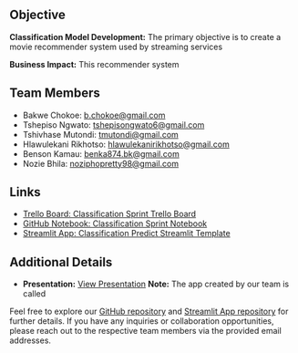
## Objective
**Classification Model Development:** The primary objective is to create a movie recommender system used by streaming services

**Business Impact:** This recommender system 

## Team Members
- Bakwe Chokoe: [b.chokoe@gmail.com](mailto:b.chokoe@gmail.com)
- Tshepiso Ngwato: [tshepisongwato6@gmail.com](mailto:tshepisongwato6@gmail.com)
- Tshivhase Mutondi: [tmutondi@gmail.com](mailto:tmutondi@gmail.com)
- Hlawulekani Rikhotso: [hlawulekanirikhotso@gmail.com](mailto:hlawulekanirikhotso@gmail.com)
- Benson Kamau: [benka874.bk@gmail.com](mailto:benka874.bk@gmail.com)
- Nozie Bhila: [noziphopretty98@gmail.com](mailto:noziphopretty98@gmail.com)
## Links
- [Trello Board: Classification Sprint Trello Board](https://trello.com/b/veqvHw7W/unsupervised-learning-sprint-2307ftds-team-nm4)
- [GitHub Notebook: Classification Sprint Notebook](https://github.com/Buckweed2020/Unsupervised-Learning-Sprint-2307FTDS-Team-NM4)
- [Streamlit App: Classification Predict Streamlit Template](https://github.com/Buckweed2020/unsupervised-predict-streamlit-template)

## Additional Details
- **Presentation:** [View Presentation](https://docs.google.com/presentation/d/1C1fOMQe7nw44Oswak4tYfsSslwUCvHhC/edit#slide=id.p11)
**Note:** The app created by our team is called 

Feel free to explore our [GitHub repository](https://github.com/Buckweed2020/Unsupervised-Learning-Sprint-2307FTDS-Team-NM4) and [Streamlit App repository](https://github.com/Buckweed2020/unsupervised-predict-streamlit-template) for further details. If you have any inquiries or collaboration opportunities, please reach out to the respective team members via the provided email addresses.
